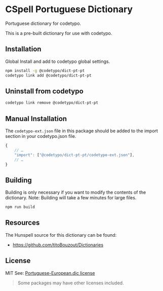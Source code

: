 # CSpell Portuguese Dictionary

Portuguese dictionary for codetypo.

This is a pre-built dictionary for use with codetypo.

## Installation

Global Install and add to codetypo global settings.

```sh
npm install -g @codetypo/dict-pt-pt
codetypo link add @codetypo/dict-pt-pt
```

## Uninstall from codetypo

```sh
codetypo link remove @codetypo/dict-pt-pt
```

## Manual Installation

The `codetypo-ext.json` file in this package should be added to the import section in your codetypo.json file.

```javascript
{
    // …
    "import": ["@codetypo/dict-pt-pt/codetypo-ext.json"],
    // …
}
```

## Building

Building is only necessary if you want to modify the contents of the dictionary. Note: Building will take a few minutes for large files.

```sh
npm run build
```

## Resources

The Hunspell source for this dictionary can be found:

- https://github.com/titoBouzout/Dictionaries

## License

MIT
See: [Portuguese-European.dic license](https://github.com/khulnasoft/codetypo-dicts/blob/main/dictionaries/pt_PT/src/hunspell/LICENSE)

> Some packages may have other licenses included.
